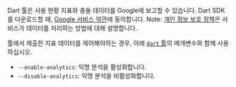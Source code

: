 Dart 툴은 사용 현황 지표와 충돌 데이터를 Google에 보고할 수 있습니다.
Dart SDK를 다운로드할 때,
[Google 서비스 약관](https://policies.google.com/terms)에 동의합니다.
Note: [개인 정보 보호 정책](https://policies.google.com/privacy)은
서비스가 데이터를 처리하는 방법에 대해 설명합니다.

툴에서 제출한 지표 데이터를 제어해야하는 경우,
아래 [`dart` 툴](/tools/dart-tool)의 매개변수와 함께 사용하십시오.

* `--enable-analytics`: 익명 분석을 활성화합니다.
* `--disable-analytics`: 익명 분석을 비활성화합니다.